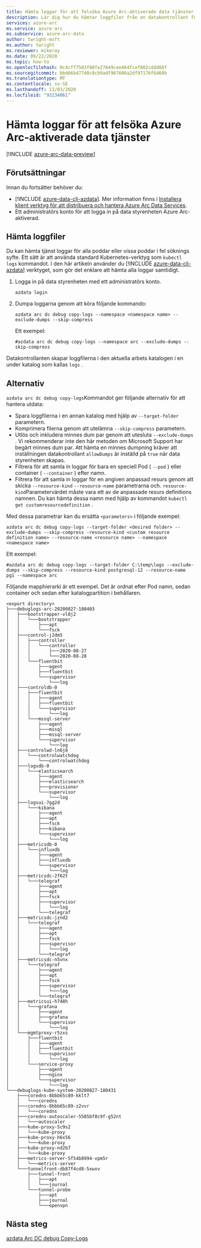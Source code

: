 ```yaml
---
title: Hämta loggar för att felsöka Azure Arc-aktiverade data tjänster
description: Lär dig hur du hämtar loggfiler från en datakontrollant för att felsöka Azure Arc-aktiverade data tjänster.
services: azure-arc
ms.service: azure-arc
ms.subservice: azure-arc-data
author: twright-msft
ms.author: twright
ms.reviewer: mikeray
ms.date: 09/22/2020
ms.topic: how-to
ms.openlocfilehash: 0c4cff7583f08fe27649cee464fcef802cddd88f
ms.sourcegitcommit: bbd66b477d0c8cb9adf967606a2df97176f6460b
ms.translationtype: MT
ms.contentlocale: sv-SE
ms.lasthandoff: 11/03/2020
ms.locfileid: "93234061"
---
```

# <a name="get-logs-to-troubleshoot-azure-arc-enabled-data-services"></a>Hämta loggar för att felsöka Azure Arc-aktiverade data tjänster

[!INCLUDE [azure-arc-data-preview](../../../includes/azure-arc-data-preview.md)]

## <a name="prerequisites"></a>Förutsättningar

Innan du fortsätter behöver du:

* [!INCLUDE [azure-data-cli-azdata](../../../includes/azure-data-cli-azdata.md)]. Mer information finns i [Installera klient verktyg för att distribuera och hantera Azure Arc Data Services](./install-client-tools.md).
* Ett administratörs konto för att logga in på data styrenheten Azure Arc-aktiverad.

## <a name="get-log-files"></a>Hämta loggfiler

Du kan hämta tjänst loggar för alla poddar eller vissa poddar i fel söknings syfte. Ett sätt är att använda standard Kubernetes-verktyg som `kubectl logs` kommandot. I den här artikeln använder du [!INCLUDE [azure-data-cli-azdata](../../../includes/azure-data-cli-azdata.md)] verktyget, som gör det enklare att hämta alla loggar samtidigt.

1. Logga in på data styrenheten med ett administratörs konto.

   ```console
   azdata login
   ```

2. Dumpa loggarna genom att köra följande kommando:

   ```console
   azdata arc dc debug copy-logs --namespace <namespace name> --exclude-dumps --skip-compress
   ```

   Ett exempel:

   ```console
   #azdata arc dc debug copy-logs --namespace arc --exclude-dumps --skip-compress
   ```

Datakontrollanten skapar loggfilerna i den aktuella arbets katalogen i en under katalog som kallas `logs` . 

## <a name="options"></a>Alternativ

`azdata arc dc debug copy-logs`Kommandot ger följande alternativ för att hantera utdata:

* Spara loggfilerna i en annan katalog med hjälp av `--target-folder` parametern.
* Komprimera filerna genom att utelämna `--skip-compress` parametern.
* Utlös och inkludera minnes dum par genom att utesluta `--exclude-dumps` . Vi rekommenderar inte den här metoden om Microsoft Support har begärt minnes dum par. Att hämta en minnes dumpning kräver att inställningen datakontrollant `allowDumps` är inställd på `true` när data styrenheten skapas.
* Filtrera för att samla in loggar för bara en speciell Pod ( `--pod` ) eller container ( `--container` ) efter namn.
* Filtrera för att samla in loggar för en angiven anpassad resurs genom att skicka `--resource-kind` `--resource-name` parametrarna och. `resource-kind`Parametervärdet måste vara ett av de anpassade resurs definitions namnen. Du kan hämta dessa namn med hjälp av kommandot `kubectl get customresourcedefinition` .

Med dessa parametrar kan du ersätta `<parameters>` i följande exempel: 

```console
azdata arc dc debug copy-logs --target-folder <desired folder> --exclude-dumps --skip-compress -resource-kind <custom resource definition name> --resource-name <resource name> --namespace <namespace name>
```

Ett exempel:

```console
#azdata arc dc debug copy-logs --target-folder C:\temp\logs --exclude-dumps --skip-compress --resource-kind postgresql-12 --resource-name pg1 --namespace arc
```

Följande mapphierarki är ett exempel. Det är ordnat efter Pod namn, sedan container och sedan efter katalogpartition i behållaren.

```output
<export directory>
├───debuglogs-arc-20200827-180403
│   ├───bootstrapper-vl8j2
│   │   └───bootstrapper
│   │       ├───apt
│   │       └───fsck
│   ├───control-j2dm5
│   │   ├───controller
│   │   │   └───controller
│   │   │       ├───2020-08-27
│   │   │       └───2020-08-28
│   │   └───fluentbit
│   │       ├───agent
│   │       ├───fluentbit
│   │       └───supervisor
│   │           └───log
│   ├───controldb-0
│   │   ├───fluentbit
│   │   │   ├───agent
│   │   │   ├───fluentbit
│   │   │   └───supervisor
│   │   │       └───log
│   │   └───mssql-server
│   │       ├───agent
│   │       ├───mssql
│   │       ├───mssql-server
│   │       └───supervisor
│   │           └───log
│   ├───controlwd-ln6j8
│   │   └───controlwatchdog
│   │       └───controlwatchdog
│   ├───logsdb-0
│   │   └───elasticsearch
│   │       ├───agent
│   │       ├───elasticsearch
│   │       ├───provisioner
│   │       └───supervisor
│   │           └───log
│   ├───logsui-7gg2d
│   │   └───kibana
│   │       ├───agent
│   │       ├───apt
│   │       ├───fsck
│   │       ├───kibana
│   │       └───supervisor
│   │           └───log
│   ├───metricsdb-0
│   │   └───influxdb
│   │       ├───agent
│   │       ├───influxdb
│   │       └───supervisor
│   │           └───log
│   ├───metricsdc-2f62t
│   │   └───telegraf
│   │       ├───agent
│   │       ├───apt
│   │       ├───fsck
│   │       ├───supervisor
│   │       │   └───log
│   │       └───telegraf
│   ├───metricsdc-jznd2
│   │   └───telegraf
│   │       ├───agent
│   │       ├───apt
│   │       ├───fsck
│   │       ├───supervisor
│   │       │   └───log
│   │       └───telegraf
│   ├───metricsdc-n5vnx
│   │   └───telegraf
│   │       ├───agent
│   │       ├───apt
│   │       ├───fsck
│   │       ├───supervisor
│   │       │   └───log
│   │       └───telegraf
│   ├───metricsui-h748h
│   │   └───grafana
│   │       ├───agent
│   │       ├───grafana
│   │       └───supervisor
│   │           └───log
│   └───mgmtproxy-r5zxs
│       ├───fluentbit
│       │   ├───agent
│       │   ├───fluentbit
│       │   └───supervisor
│       │       └───log
│       └───service-proxy
│           ├───agent
│           ├───nginx
│           └───supervisor
│               └───log
└───debuglogs-kube-system-20200827-180431
    ├───coredns-8bbb65c89-kklt7
    │   └───coredns
    ├───coredns-8bbb65c89-z2vvr
    │   └───coredns
    ├───coredns-autoscaler-5585bf8c9f-g52nt
    │   └───autoscaler
    ├───kube-proxy-5c9s2
    │   └───kube-proxy
    ├───kube-proxy-h6x56
    │   └───kube-proxy
    ├───kube-proxy-nd2b7
    │   └───kube-proxy
    ├───metrics-server-5f54b8994-vpm5r
    │   └───metrics-server
    └───tunnelfront-db87f4cd8-5xwxv
        ├───tunnel-front
        │   ├───apt
        │   └───journal
        └───tunnel-probe
            ├───apt
            ├───journal
            └───openvpn
```

## <a name="next-steps"></a>Nästa steg

[azdata Arc DC debug Copy-Logs](/sql/azdata/reference/reference-azdata-arc-dc-debug#azdata-arc-dc-debug-copy-logs?toc=/azure/azure-arc/data/toc.json&bc=/azure/azure-arc/data/breadcrumb/toc.json)
